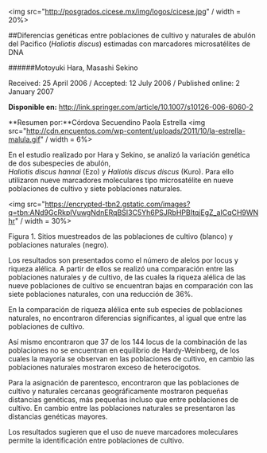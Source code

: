 <img src="http://posgrados.cicese.mx/img/logos/cicese.jpg" / width = 20%>

##Diferencias genéticas entre poblaciones de cultivo y naturales de abulón del Pacifico 
(*Haliotis discus*) estimadas con marcadores microsatélites de  DNA

######Motoyuki Hara,  Masashi Sekino

Received: 25 April 2006 / Accepted: 12 July 2006 / Published online: 2 January 2007 

**Disponible en:** http://link.springer.com/article/10.1007/s10126-006-6060-2

**Resumen por:**Córdova Secuendino Paola Estrella 
<img src="http://cdn.encuentos.com/wp-content/uploads/2011/10/la-estrella-malula.gif" / width = 6%>

En el estudio realizado por Hara y Sekino, se analizó la variación genética de dos subespecies de abulón,  
*Haliotis discus hannai* (Ezo) y *Haliotis discus discus* (Kuro). 
Para ello utilizaron nueve marcadores moleculares tipo microsatélite en nueve poblaciones de cultivo y 
siete poblaciones naturales.

<img src="https://encrypted-tbn2.gstatic.com/images?q=tbn:ANd9GcRkpIVuwgNdnERqBSI3C5Yh6PSJRbHPBItqjEgZ_aICqCH9WNhr" / width = 30%>

Figura 1. Sitios muestreados de las poblaciones de cultivo (blanco) y poblaciones naturales (negro).

Los resultados son presentados como el número de alelos por locus  y riqueza alélica. A partir de ellos 
se realizó una comparación entre las poblaciones naturales y de cultivo, de las cuales la riqueza alélica 
de las nueve poblaciones de cultivo se encuentran bajas en comparación con las siete poblaciones naturales, 
con una reducción de 36%. 

En la comparación de riqueza alélica ente sub especies de poblaciones naturales, no encontraron diferencias 
significantes, al igual que entre las poblaciones de cultivo. 

Así mismo encontraron que 37 de los 144 locus de la combinación de las poblaciones no se encuentran en equilibrio
de Hardy-Weinberg, de los cuales la mayoría se observan en las poblaciones de cultivo, en cambio las poblaciones 
naturales mostraron exceso de heterocigotos.

 Para la asignación de parentesco, encontraron que las poblaciones de cultivo y naturales cercanas geográficamente 
 mostraron pequeñas distancias genéticas, más pequeñas incluso que entre poblaciones de cultivo. En cambio entre las
 poblaciones naturales se presentaron las distancias genéticas mayores. 

Los resultados sugieren que el uso de nueve marcadores moleculares permite la identificación entre poblaciones de cultivo.  


